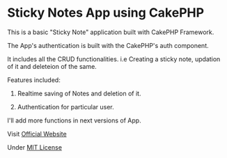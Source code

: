 Sticky Notes App using CakePHP
=========================


This is a basic "Sticky Note" application built with CakePHP Framework.

The App's authentication is built with the CakePHP's auth component. 

It includes all the CRUD functionalities. i.e Creating a sticky note, updation of it and deleteion of the same.

Features included:

1) Realtime saving of Notes and deletion of it.

2) Authentication for particular user.

I'll add more functions in next versions of App.


Visit <a href="http://amitmerchant1990.github.io/sticky_notes" target="_blank">Official Website</a>


Under <a href="http://amitmerchant1990.mit-license.org/">MIT License</a>
